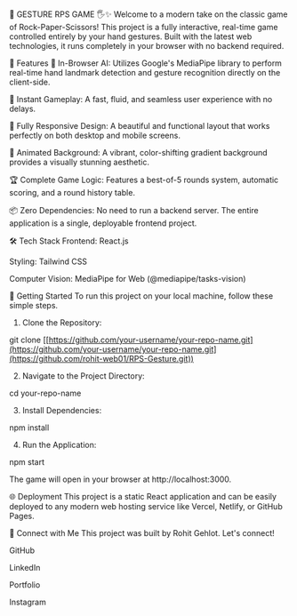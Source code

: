 🔮 GESTURE RPS GAME 🖐️✨
Welcome to a modern take on the classic game of Rock-Paper-Scissors! This project is a fully interactive, real-time game controlled entirely by your hand gestures. Built with the latest web technologies, it runs completely in your browser with no backend required.

🌟 Features
🤖 In-Browser AI: Utilizes Google's MediaPipe library to perform real-time hand landmark detection and gesture recognition directly on the client-side.

🚀 Instant Gameplay: A fast, fluid, and seamless user experience with no delays.

📱 Fully Responsive Design: A beautiful and functional layout that works perfectly on both desktop and mobile screens.

🎨 Animated Background: A vibrant, color-shifting gradient background provides a visually stunning aesthetic.

🏆 Complete Game Logic: Features a best-of-5 rounds system, automatic scoring, and a round history table.

📦 Zero Dependencies: No need to run a backend server. The entire application is a single, deployable frontend project.

🛠️ Tech Stack
Frontend: React.js

Styling: Tailwind CSS

Computer Vision: MediaPipe for Web (@mediapipe/tasks-vision)

🚀 Getting Started
To run this project on your local machine, follow these simple steps.

1. Clone the Repository:

git clone [[https://github.com/your-username/your-repo-name.git](https://github.com/your-username/your-repo-name.git](https://github.com/rohit-web01/RPS-Gesture.git))

2. Navigate to the Project Directory:

cd your-repo-name

3. Install Dependencies:

npm install

4. Run the Application:

npm start

The game will open in your browser at http://localhost:3000.

🌐 Deployment
This project is a static React application and can be easily deployed to any modern web hosting service like Vercel, Netlify, or GitHub Pages.

👤 Connect with Me
This project was built by Rohit Gehlot. Let's connect!

GitHub

LinkedIn

Portfolio

Instagram
